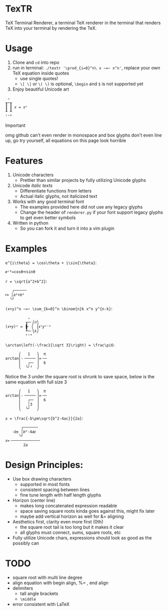 TexTR
=====
TeX Terminal Renderer, a terminal TeX renderer in the terminal that renders TeX into your terminal by rendering the TeX.

# Usage

1. Clone and `cd` into repo
1. run in terminal: `./textr '\prod_{i=0}^n\ x ~=~ x^n'`, replace your own TeX equation inside quotes
    - use single quotes!
    - `\[ \]` or `\( \)` is optional, `\begin` and `$` is not supported yet
1. Enjoy beautiful Unicode art

```text
 ₙ        
┰─┰       
┃ ┃ 𝑥 = 𝑥ⁿ
┸ ┸       
ⁱ⁼⁰       
```
> [!IMPORTANT]
> omg github can't even render in monospace and box glyphs don't even line up, go try yourself, all equations on this page look horrible

# Features

1. Unicode characters
    - Prettier than similar projects by fully utilizing Unicode glyphs
1. Unicode *italic texts*
    - Differentiate functions from letters
    - Actual italic glyphs, not italicized text
1. Works with any good terminal font
    - The examples provided here did not use any legacy glyphs
    - Change the header of `renderer.py` if your font support legacy glyphs to get even better symbols
1. Written in python
    - So you can fork it and turn it into a vim plugin

# Examples

`e^{i\theta} = \cos\theta + i\sin{\theta}`:
```text
𝑒ⁱᶿ=cosθ+𝑖sinθ
```
`r = \sqrt{a^2+b^2}`:
```text
   ┌─────╴
𝑟= │𝑎²+𝑏² 
  ╰┘      
```
`(x+y)^n ~=~ \sum_{k=0}^n \binom{n}k x^n y^{n-k}`:
```text
          ₙ          
         ┰─╴⎛𝑛⎞      
(𝑥+𝑦)ⁿ = ▐╸ ⎜ ⎟𝑥ⁿ𝑦ⁿ⁻ᵏ
         ┸─╴⎝𝑘⎠      
         ᵏ⁼⁰         
```
`\arctan\left(-\frac1{\sqrt 3}\right) = \frac\pi6`:
```text
      ⎛   1   ⎞  π 
arctan⎜-╶────╴⎟=╶─╴
      ⎜   ┌─╴ ⎟  6 
      ⎝  ╰┘³  ⎠    
```

Notice the 3 under the square root is shrunk to save space, below is the same equation with full size 3
```text
      ⎛   1   ⎞  π 
arctan⎜-╶────╴⎟=╶─╴
      ⎜   ┌─╴ ⎟  6 
      ⎜   │3  ⎟    
      ⎝  ╰┘   ⎠    

```
`x = \frac{-b\pm\sqrt{b^2-4ac}}{2a}`:
```text
       ┌──────╴ 
   -𝑏± │𝑏²-4𝑎𝑐  
      ╰┘        
𝑥=╶────────────╴
        2𝑎      

```

# Design Principles:

- Use box drawing characters
    - supported in most fonts
    - consistent spacing between lines
    - fine tune length with half length glyphs
- Horizon (center line)
    - makes long concatenated expression readable
    - space saving square roots kinda goes against this, might fix later
    - maybe add vertical horizon as well for &= aligning
- Aesthetics first, clarity even more first (0th)
    - the square root tail is too long but it makes it clear
    - all glyphs must connect, sums, square roots, etc
- Fully utilize Unicode chars, expressions should look as good as the possibly can

# TODO

- square root with multi line degree
- align equation with begin align, %= , end align
- delimiters
    - tall angle brackets
    - `\middle`
- error consistent with LaTeX
